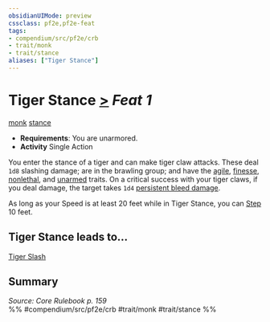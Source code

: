 ```yaml
---
obsidianUIMode: preview
cssclass: pf2e,pf2e-feat
tags:
- compendium/src/pf2e/crb
- trait/monk
- trait/stance
aliases: ["Tiger Stance"]
---
```

# Tiger Stance  [>](chapter-9-playing-the-game.md#Actions "Single Action") *Feat 1*  
[monk](Reference/Rules/Traits/monk.md "Monk Class Trait")  [stance](stance.md "Stance Combat Trait")  

- **Requirements**: You are unarmored.
- **Activity** Single Action

You enter the stance of a tiger and can make tiger claw attacks. These deal `1d8` slashing damage; are in the brawling group; and have the [agile](agile.md "Agile Weapon Trait"), [finesse](finesse.md "Finesse Weapon Trait"), [nonlethal](nonlethal.md "Nonlethal Weapon Trait"), and [unarmed](unarmed.md "Unarmed Weapon Trait") traits. On a critical success with your tiger claws, if you deal damage, the target takes `1d4` [persistent bleed damage](conditions.md#Persistent%20Damage).

As long as your Speed is at least 20 feet while in Tiger Stance, you can [Step](step.md) 10 feet.

## Tiger Stance leads to...

[Tiger Slash](tiger-slash.md)

## Summary

*Source: Core Rulebook p. 159*  
%% #compendium/src/pf2e/crb #trait/monk #trait/stance %%